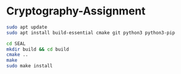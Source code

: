 # Cryptography-Assignment

```bash
sudo apt update
sudo apt install build-essential cmake git python3 python3-pip
```

```bash
cd SEAL
mkdir build && cd build
cmake ..
make
sudo make install
```
